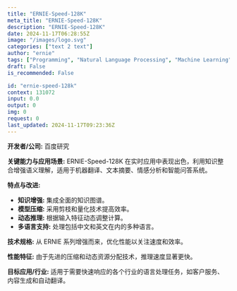 ```yaml
---
title: "ERNIE-Speed-128K"
meta_title: "ERNIE-Speed-128K"
description: "ERNIE-Speed-128K"
date: 2024-11-17T06:28:55Z
image: "/images/logo.svg"
categories: ["text 2 text"]
author: "ernie"
tags: ["Programming", "Natural Language Processing", "Machine Learning", "Technology", "Translation"]
draft: False
is_recommended: False

id: "ernie-speed-128k"
context: 131072
input: 0.0
output: 0
img: 0
request: 0
last_updated: 2024-11-17T09:23:36Z
---
```


**开发者/公司:** 百度研究

**关键能力与应用场景:** ERNIE-Speed-128K 在实时应用中表现出色，利用知识整合增强语义理解，适用于机器翻译、文本摘要、情感分析和智能问答系统。

**特点与改进:**
- **知识增强:** 集成全面的知识图谱。
- **模型压缩:** 采用剪枝和量化技术提高效率。
- **动态推理:** 根据输入特征动态调整计算。
- **多语言支持:** 处理包括中文和英文在内的多种语言。

**技术规格:** 从 ERNIE 系列增强而来，优化性能以关注速度和效率。

**性能特征:** 由于先进的压缩和动态资源分配技术，推理速度显著更快。

**目标应用/行业:** 适用于需要快速响应的各个行业的语言处理任务，如客户服务、内容生成和自动翻译。

